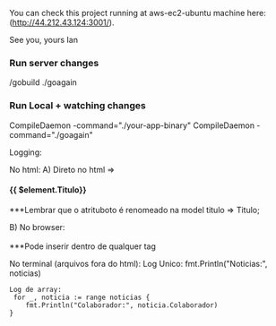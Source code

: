 You can check this project running at aws-ec2-ubuntu machine here: (http://44.212.43.124:3001/).

See you, yours Ian

### Run server  changes
/gobuild
./goagain

### Run Local + watching changes
CompileDaemon -command="./your-app-binary"
CompileDaemon -command="./goagain"  

Logging:

No html:
A) Direto no html => 
             <h4>
                {{ $element.Titulo}}
            </h4>
            ***Lembrar que o atrituboto é renomeado na model titulo => Titulo;

B) No browser:
            <script>
                var titulo = "{{ $element.Titulo }}";
                console.log("Titulo:", titulo);
            </script>            
            <script>
                    var jsonData = {{ .element }};
                    console.log("JSON Data:", jsonData);
            </script>  
            <script>
                    var jsonData = {{ .news }};
                    console.log("JSON Data:", jsonData);
            </script>
             ***Pode inserir dentro de qualquer tag





No terminal (arquivos fora do html):
    Log Unico:
     fmt.Println("Noticias:", noticias) 
	

    Log de array:    
     for _, noticia := range noticias {
		fmt.Println("Colaborador:", noticia.Colaborador)
	} 
